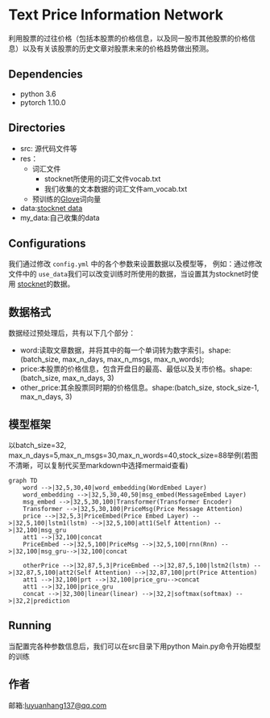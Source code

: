 # Text Price Information Network

利用股票的过往价格（包括本股票的价格信息，以及同一股市其他股票的价格信息）以及有关该股票的历史文章对股票未来的价格趋势做出预测。



## Dependencies

- python 3.6
- pytorch 1.10.0



## Directories

- src: 源代码文件等
- res：
  - 词汇文件
    - stocknet所使用的词汇文件vocab.txt
    - 我们收集的文本数据的词汇文件am_vocab.txt
  - 预训练的[Glove](https://github.com/stanfordnlp/GloVe)词向量
- data:[stocknet data](https://github.com/yumoxu/stocknet-dataset)
- my_data:自己收集的data



## Configurations

我们通过修改 `config.yml` 中的各个参数来设置数据以及模型等， 例如：通过修改文件中的 `use_data`我们可以改变训练时所使用的数据，当设置其为stocknet时使用 [stocknet](https://github.com/yumoxu/stocknet-dataset)的数据。



## 数据格式

数据经过预处理后，共有以下几个部分：

- word:读取文章数据，并将其中的每一个单词转为数字索引。shape:(batch_size, max_n_days, max_n_msgs, max_n_words);
- price:本股票的价格信息，包含开盘日的最高、最低以及关市价格。shape:(batch_size, max_n_days, 3)
- other_price:其余股票同时期的价格信息。shape:(batch_size, stock_size-1, max_n_days, 3)



## 模型框架

以batch_size=32, max_n_days=5,max_n_msgs=30,max_n_words=40,stock_size=88举例(若图不清晰，可以复制代买至markdown中选择mermaid查看)

```mermaid
graph TD
    word -->|32,5,30,40|word_embedding(WordEmbed Layer)
    word_embedding -->|32,5,30,40,50|msg_embed(MessageEmbed Layer)
    msg_embed -->|32,5,30,100|Transformer(Transformer Encoder)
    Transformer -->|32,5,30,100|PriceMsg(Price Message Attention)
    price -->|32,5,3|PriceEmbed(Price Embed Layer) -->|32,5,100|lstm1(lstm) -->|32,5,100|att1(Self Attention) -->|32,100|msg_gru
    att1 -->|32,100|concat
    PriceEmbed -->|32,5,100|PriceMsg -->|32,5,100|rnn(Rnn) -->|32,100|msg_gru-->|32,100|concat
    
    otherPrice -->|32,87,5,3|PriceEmbed -->|32,87,5,100|lstm2(lstm) -->|32,87,5,100|att2(Self Attention) -->|32,87,100|prt(Price Attention)
    att1 -->|32,100|prt -->|32,100|price_gru-->concat
    att1 -->|32,100|price_gru
    concat -->|32,300|linear(linear) -->|32,2|softmax(softmax) -->|32,2|prediction
```


## Running

当配置完各种参数信息后，我们可以在src目录下用python Main.py命令开始模型的训练


## 作者

邮箱:luyuanhang137@qq.com
